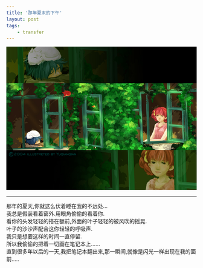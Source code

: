 ```yaml
---
title: '那年夏末的下午'
layout: post
tags:
    - transfer
---
```


![Memory](/media/files/2014/08/27/Memory.jpg)

---
>
那年的夏天,你就这么伏着睡在我的不远处...  
我总是假装看着窗外.用眼角偷偷的看着你.  
看你的头发轻轻的搭在额前,外面的叶子轻轻的被风吹的摇晃.  
叶子的沙沙声配合这你轻轻的呼吸声.  
我只是想要这样的时间一直停留.  
所以我偷偷的把着一切画在笔记本上......  
直到很多年以后的一天,我把笔记本翻出来,那一瞬间,就像是闪光一样出现在我的面前.....